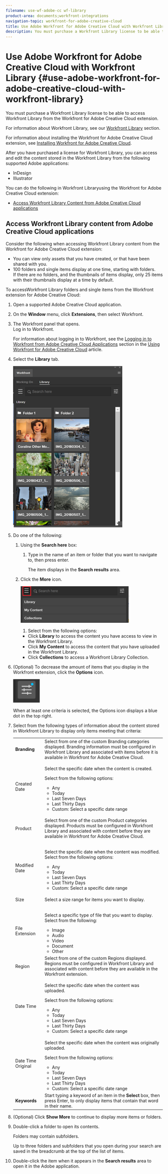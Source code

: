 ```yaml
---
filename: use-wf-adobe-cc wf-library
product-area: documents;workfront-integrations
navigation-topic: workfront-for-adobe-creative-cloud
title: Use Adobe Workfront for Adobe Creative Cloud with Workfront Library
description: You must purchase a Workfront Library license to be able to access Workfront Library from the Workfront for Adobe Creative Cloud extension.
---
```


# Use Adobe Workfront for Adobe Creative Cloud with Workfront Library {#use-adobe-workfront-for-adobe-creative-cloud-with-workfront-library}

You must purchase a Workfront Library license to be able to access Workfront Library from the Workfront for Adobe Creative Cloud extension.

For information about Workfront Library, see our [Workfront Library](../../workfront-library/workfront-library.md) section.

For information about installing the Workfront for Adobe Creative Cloud extension, see [Installing Workfront for Adobe Creative Cloud](../../documents/workfront-for-adobe-creative-cloud/installl-wf-adobe-cc.md).

After you have purchased a license for Workfront Library, you can access and edit the content stored in the Workfront Library from the following supported Adobe applications:

* InDesign
* Illustrator

You can do the following in&nbsp;Workfront Libraryusing the Workfront for Adobe Creative Cloud extension:

* [Access Workfront Library Content from Adobe Creative Cloud applications](#use-adobe-workfront-for-adobe-creative-cloud-with-workfront-library)

## Access Workfront Library content from Adobe Creative Cloud applications

Consider the following when accessing Workfront Library content from the Workfront for Adobe Creative Cloud extension:

* You can view only assets that you have created, or that have been shared with you.
* 100 folders and single items display at one time, starting with folders.  
  If there are no folders, and the thumbnails of items display, only 25 items with their thumbnails display at a time by default.

To accessWorkfront Library folders and single items from the Workfront extension for Adobe Creative Cloud:

1. Open a supported Adobe Creative Cloud application.
1. On the **Window** menu, click **Extensions**, then select Workfront.
1. The Workfront panel that opens.   
   Log in to Workfront.

   For information about logging in to Workfront, see the [Logging in to Workfront from Adobe Creative Cloud Applications](../../documents/workfront-for-adobe-creative-cloud/use-wf-adobe-cc.md#logging-in) section in the [Using Workfront for Adobe Creative Cloud](../../documents/workfront-for-adobe-creative-cloud/use-wf-adobe-cc.md) article.

1. Select the **Library** tab.

   ![](assets/adobe-cc-library-tab-350x517.png)

1. Do one of the following:

   1. Using the **Search here** box:

      1. Type in the name of an item or folder that you want to navigate to, then press enter.

         The item displays in the **Search results** area.

   1. Click the **More** icon.

      ![](assets/adobe-cc-library-more-menu-350x117.png)

      1. Select from the following options:

      * Click **Library** to access the content you have access to view in the Workfront Library.
      * Click **My Content** to access the content that you have uploaded in the Workfront Library.
      * Click **Collections** to access a Workfront Library Collection.

1. (Optional) To decrease the amount of items that you display in the Workfront extension, click the **Options** icon.

   ![](assets/aobe-cc-library-options-icon-with-blue-dot.png)

   When at least one criteria is selected, the Options icon displays a blue dot in the top right.

1. Select from the following types of information about the content stored in Workfront Library to display only items meeting that criteria:

   <table cellspacing="0"> 
    <col> 
    <col> 
    <tbody> 
     <tr> 
      <td role="rowheader"><span style="font-weight: bold;">Branding</span> </td> 
      <td> Select from one of the custom Branding categories displayed. Branding information must be configured in Workfront Library and associated with items before it is available in Workfront for Adobe Creative Cloud.</td> 
     </tr> 
     <tr> 
      <td role="rowheader">Created Date</td> 
      <td> <p>Select the specific date when the content is created. </p> <p>Select from the following options:</p> 
       <ul> 
        <li>Any</li> 
        <li>Today</li> 
        <li>Last Seven Days</li> 
        <li>Last Thirty Days</li> 
        <li>Custom: Select a specific date range</li> 
       </ul> </td> 
     </tr> 
     <tr> 
      <td role="rowheader">Product</td> 
      <td> <p>Select from one of the custom Product categories displayed. Products must be configured in Workfront Library and associated with content before they are available in Workfront for Adobe Creative Cloud.</p> </td> 
     </tr> 
     <tr> 
      <td role="rowheader">Modified Date</td> 
      <td> <p>Select the specific date when the content was modified. Select from the following options:</p> 
       <ul> 
        <li>Any</li> 
        <li>Today</li> 
        <li>Last Seven Days</li> 
        <li>Last Thirty Days</li> 
        <li>Custom: Select a specific date range</li> 
       </ul> </td> 
     </tr> 
     <tr> 
      <td role="rowheader">Size</td> 
      <td> <p>Select a size range for items you want to display. </p> </td> 
     </tr> 
     <tr> 
      <td role="rowheader">File Extension</td> 
      <td> <p>Select a specific type of file that you want to display. Select from the following:</p> 
       <ul> 
        <li>Image</li> 
        <li>Audio</li> 
        <li>Video</li> 
        <li>Document</li> 
        <li>Other</li> 
       </ul> </td> 
     </tr> 
     <tr> 
      <td role="rowheader">Region</td> 
      <td>Select from one of the custom Regions displayed. Regions must be configured in Workfront Library and associated with content before they are available in the Workfront extension.</td> 
     </tr> 
     <tr> 
      <td role="rowheader">Date Time</td> 
      <td> <p>Select the specific date when the content was uploaded. </p> <p>Select from the following options: </p> 
       <ul> 
        <li>Any</li> 
        <li>Today</li> 
        <li>Last Seven Days</li> 
        <li>Last Thirty Days</li> 
        <li>Custom: Select a specific date range</li> 
       </ul> </td> 
     </tr> 
     <tr> 
      <td role="rowheader">Date Time Original</td> 
      <td> <p>Select the specific date when the content was originally uploaded. </p> <p>Select from the following options: </p> 
       <ul> 
        <li>Any</li> 
        <li>Today</li> 
        <li>Last Seven Days</li> 
        <li>Last Thirty Days</li> 
        <li>Custom: Select a specific date range</li> 
       </ul> </td> 
     </tr> 
     <tr> 
      <td role="rowheader"><strong>Keywords</strong> </td> 
      <td>Start typing a keyword of an item in the <strong>Select</strong> box, then press Enter, to only display items that contain that word in their name.</td> 
     </tr> 
    </tbody> 
   </table>

1. (Optional) Click **Show More** to continue to display more items or folders.
1. Double-click a folder to open its contents.

   Folders may contain subfolders.

   Up to three folders and subfolders that you open during your search are saved in the breadcrumb at the top of the list of items.

1. Double-click the item when it appears in the **Search results** area to open it in the Adobe application.

